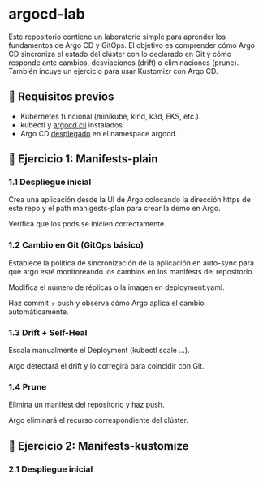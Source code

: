 # argocd-lab
Este repositorio contiene un laboratorio simple para aprender los fundamentos de Argo CD y GitOps. El objetivo es comprender cómo Argo CD sincroniza el estado del clúster con lo declarado en Git y cómo responde ante cambios, desviaciones (drift) o eliminaciones (prune). También incuye un ejercicio para usar Kustomizr con Argo CD.

## 📘 Requisitos previos

- Kubernetes funcional (minikube, kind, k3d, EKS, etc.).
- kubectl y [argocd cli](https://argo-cd.readthedocs.io/en/stable/cli_installation/) instalados.
- Argo CD  [desplegado](https://argo-cd.readthedocs.io/en/stable/getting_started/#1-install-argo-cd) en el namespace argocd.

## 🧪 Ejercicio 1: Manifests-plain 

### 1.1 Despliegue inicial

Crea una aplicación desde la UI de Argo colocando la dirección https de este repo y el path manigests-plan para crear la demo en Argo.

Verifica que los pods se inicien correctamente.

### 1.2  Cambio en Git (GitOps básico)

Establece la politica de sincronización de la aplicación en auto-sync para que argo esté monitoreando los cambios en los manifests del repositorio.

Modifica el número de réplicas o la imagen en deployment.yaml.

Haz commit + push y observa cómo Argo aplica el cambio automáticamente.

### 1.3 Drift + Self-Heal

Escala manualmente el Deployment (kubectl scale ...).

Argo detectará el drift y lo corregirá para coincidir con Git.

### 1.4 Prune

Elimina un manifest del repositorio y haz push.

Argo eliminará el recurso correspondiente del clúster.

## 🧪 Ejercicio 2: Manifests-kustomize
 
 ### 2.1 Despliegue inicial
